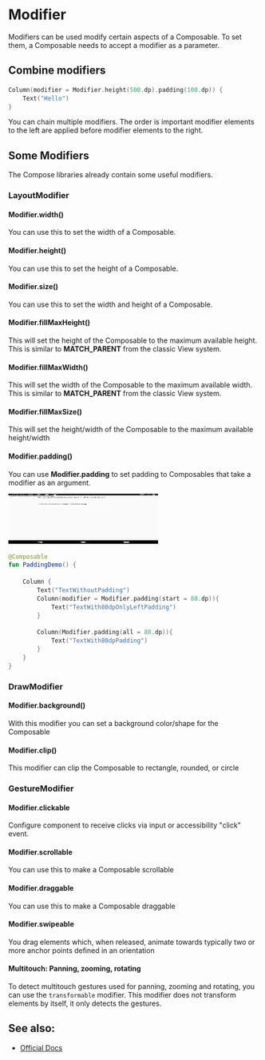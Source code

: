 <!---
This is the API of version 1.0.4
-->
# Modifier

Modifiers can be used modify certain aspects of a Composable.
To set them, a Composable needs to accept a modifier as a parameter.

## Combine modifiers    
```kotlin
Column(modifier = Modifier.height(500.dp).padding(100.dp)) {
    Text("Hello")
}
```
You can chain multiple modifiers.
The order is important modifier elements to the left are applied before modifier elements to the right.

## Some Modifiers
The Compose libraries already contain some useful modifiers.
 
### LayoutModifier

#### Modifier.width()
You can use this to set the width of a Composable.

#### Modifier.height()
You can use this to set the height of a Composable.

#### Modifier.size()
You can use this to set the width and height of a Composable.

#### Modifier.fillMaxHeight()
This will set the height of the Composable to the maximum available height. This is similar to **MATCH_PARENT** from the classic View system.

#### Modifier.fillMaxWidth()
This will set the width of the Composable to the maximum available width. This is similar to **MATCH_PARENT** from the classic View system.

#### Modifier.fillMaxSize()
This will set the height/width of the Composable to the maximum available height/width

####  Modifier.padding()
You can use **Modifier.padding** to set padding to Composables that take a modifier as an argument.

<p align="left">
  <img src ="../../images/general/modifier/PaddingExample.png" height=100 width=300 />
</p>

```kotlin
@Composable
fun PaddingDemo() {

    Column {
        Text("TextWithoutPadding")
        Column(modifier = Modifier.padding(start = 80.dp)){
            Text("TextWith80dpOnlyLeftPadding")
        }

        Column(Modifier.padding(all = 80.dp)){
            Text("TextWith80dpPadding")
        }
    }
}
```

### DrawModifier

#### Modifier.background()
With this modifier you can set a background color/shape for the Composable

#### Modifier.clip()
This modifier can clip the Composable to rectangle, rounded, or circle

### GestureModifier

#### Modifier.clickable
Configure component to receive clicks via input or accessibility "click" event.


#### Modifier.scrollable
You can use this to make a Composable scrollable

#### Modifier.draggable
You can use this to make a Composable draggable

#### Modifier.swipeable
You drag elements which, when released, animate towards typically two or more anchor points defined in an orientation

#### Multitouch: Panning, zooming, rotating
To detect multitouch gestures used for panning, zooming and rotating, you can use the ``transformable`` modifier. This modifier does not transform elements by itself, it only detects the gestures.


## See also:
* [Official Docs](https://developer.android.com/reference/kotlin/androidx/compose/ui/Modifier)
